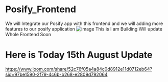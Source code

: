 # Posify_Frontend
We will Integrate our Posify app with this frontend and we will adding more features to our posify application 
![image](https://github.com/Adidem23/Posify_Frontend/assets/124609794/c75975bb-d88e-47cd-a2ee-430daea00470)
This is I am Building Will update Whole Frontend Soon 
# Here is Today 15th August Update 
https://www.loom.com/share/52c76f05a4a84c0d8912e11d0712eb64?sid=97be1590-2f79-4c6b-b268-e2809d792064
